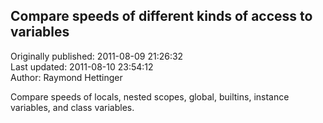## Compare speeds of different kinds of access to variables  
Originally published: 2011-08-09 21:26:32  
Last updated: 2011-08-10 23:54:12  
Author: Raymond Hettinger  
  
Compare speeds of locals, nested scopes, global, builtins, instance variables, and class variables.